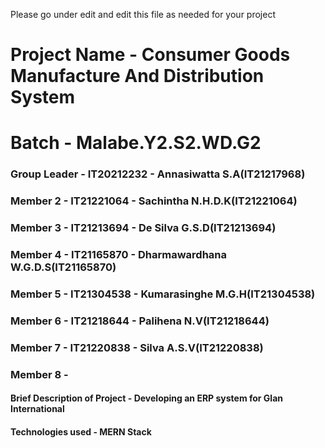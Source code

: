 Please go under edit and edit this file as needed for your project

# Project Name - Consumer Goods Manufacture And Distribution System
# Batch - Malabe.Y2.S2.WD.G2
### Group Leader - IT20212232 - Annasiwatta S.A(IT21217968)
### Member 2 - IT21221064 - Sachintha N.H.D.K(IT21221064)
### Member 3 - IT21213694 - De Silva G.S.D(IT21213694)
### Member 4 - IT21165870 - Dharmawardhana W.G.D.S(IT21165870)
### Member 5 - IT21304538 - Kumarasinghe M.G.H(IT21304538)
### Member 6 - IT21218644 - Palihena N.V(IT21218644)
### Member 7 - IT21220838 - Silva A.S.V(IT21220838)
### Member 8 - 

#### Brief Description of Project - Developing an ERP system for Glan International
#### Technologies used - MERN Stack

